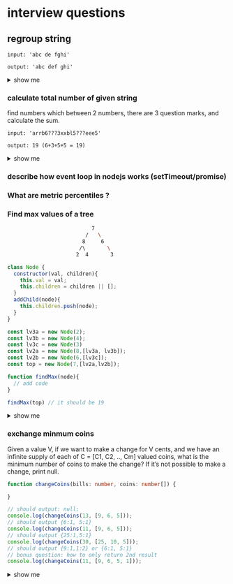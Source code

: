 # interview questions

## regroup string

```
input: 'abc de fghi'

output: 'abc def ghi'
```

<details><summary>show me</summary>


```js
function groupString(input, n=3){
  input = input.replace(/ /g,'');
  let lastIndex=n;
  let part = input.slice(0, lastIndex);
  const arr=[];
  while(part){
    arr.push(part);
    const prevIndex= lastIndex;
    lastIndex +=n;
    part = input.slice(prevIndex,lastIndex);
  }
  return arr.join(' ')
}

groupString('abc de fghi')
  
```


</details>

### calculate total number of given string

find numbers which between 2 numbers, there are 3 question marks, and calculate the sum.

```
input: 'arrb6???3xxbl5???eee5'

output: 19 (6+3+5+5 = 19)
```

<details><summary>show me</summary>

  
```js
function questionMarks(str) {
  console.log('str', str);
  const res = {
    total: 0,
    prevIdx: -1,
    prevNum: 0,
    isContinue: false,
  };
  str.replace(/([\d]{1,})/g, (num1, num2, idx) => {
    if (res.prevIdx === -1) {
      res.prevNum = +num1;
      res.prevIdx = idx;
      return;
    }
    const hasQ = str.slice(res.prevIdx, idx).includes('???');
    // console.log(num1, num2, hasQ, res);
    res.prevIdx = idx;
    if (hasQ) {
      if (res.isContinue) {
        res.total += Number(num1);
      } else {
        res.total += res.prevNum + Number(num1);
      }
      res.isContinue = true;
    } else {
      res.isContinue = false;
    }
    res.prevNum = +num1;
  });
  return res.total;
}
  
  // Log to console
console.log(questionMarks("arrb6???3xxbl5???eee5")); // 19
console.log(questionMarks("arrb6xx???4xxbl5???eee5")); // 20
console.log(questionMarks("arrb16xx???3???eee5")); // 24
```
</details>

### describe how event loop in nodejs works (setTimeout/promise)

### What are metric percentiles ?

### Find max values of a tree

```bash
                           7
                         /   \
                        8     6
                       /\       \
                      2  4       3 
```

```js
class Node {
  constructor(val, children){
    this.val = val;
    this.children = children || [];
  }
  addChild(node){
    this.children.push(node);
  }
}

const lv3a = new Node(2);
const lv3b = new Node(4);
const lv3c = new Node(3)
const lv2a = new Node(8,[lv3a, lv3b]);
const lv2b = new Node(6,[lv3c]);
const top = new Node(7,[lv2a,lv2b]);

function findMax(node){
  // add code
}

findMax(top) // it should be 19
```

<details><summary>show me</summary>
 
 ```js
function findMax(node){
  if(node.children.length === 0){
      return node.val;
  }
  return node.val + Math.max(...node.children.map(findMax));
}
 ```

</details>

### exchange minmum coins

Given a value V, if we want to make a change for V cents, and we have an infinite supply of each of C = [C1, C2, .., Cm] valued coins, 
what is the minimum number of coins to make the change? If it’s not possible to make a change, print null.

```ts
function changeCoins(bills: number, coins: number[]) {

}

// should output: null;
console.log(changeCoins(13, [9, 6, 5]));
// should output {6:1, 5:1}
console.log(changeCoins(11, [9, 6, 5]));
// should output {25:1,5:1}
console.log(changeCoins(30, [25, 10, 5]));
// should output {9:1,1:2} or {6:1, 5:1}
// bonus question: how to only return 2nd result
console.log(changeCoins(11, [9, 6, 5, 1]));
```

<details><summary>show me</summary>
 
 ```ts
function doChangeCoins(bills: number, coins: number[], res: any = {}): any {
  if (coins.length === 0) {
    return null;
  }
  const coin = coins[0];
  const num = Math.floor(bills / coin);
  const restBills = bills - num * coin;
  if (num > 0) {
    res[coin] = num;
    // res.bills = restBills;
  }
  if (restBills <= 0) {
    return res;
  }
  return doChangeCoins(restBills, coins.slice(1), res);
}

function changeCoins(bills: number, coins: number[]) {
  const tmpCoins = coins.slice(0);
  tmpCoins.sort((a, b) => (a > b ? -1 : 1));
  for (let i = 0; i < tmpCoins.length; i++) {
    const resp = doChangeCoins(bills, tmpCoins.slice(i));
    if (resp) {
      return resp;
    }
  }
  return null;
}
 ```

</details>
